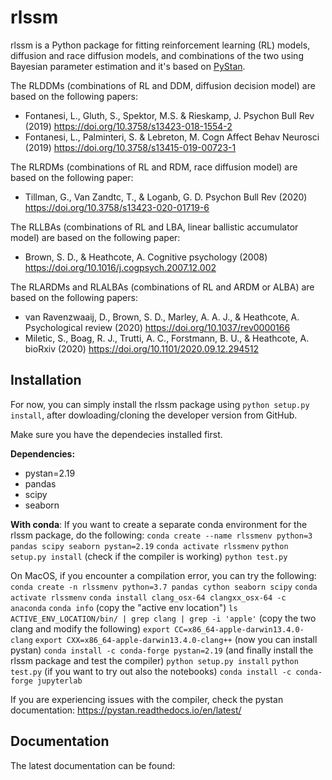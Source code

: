 # rlssm

rlssm is a Python package for fitting reinforcement learning (RL) models, diffusion and race diffusion models, and combinations of the two using Bayesian parameter estimation and it's based on [PyStan](https://pystan.readthedocs.io/en/latest/index.html).

The RLDDMs (combinations of RL and DDM, diffusion decision model) are based on the following papers:
- Fontanesi, L., Gluth, S., Spektor, M.S. & Rieskamp, J. Psychon Bull Rev (2019) https://doi.org/10.3758/s13423-018-1554-2
- Fontanesi, L., Palminteri, S. & Lebreton, M. Cogn Affect Behav Neurosci (2019) https://doi.org/10.3758/s13415-019-00723-1

The RLRDMs (combinations of RL and RDM, race diffusion model) are based on the following paper:
- Tillman, G., Van Zandtc, T., & Loganb, G. D. Psychon Bull Rev (2020) https://doi.org/10.3758/s13423-020-01719-6

The RLLBAs (combinations of RL and LBA, linear ballistic accumulator model) are based on the following paper:
- Brown, S. D., & Heathcote, A. Cognitive psychology (2008) https://doi.org/10.1016/j.cogpsych.2007.12.002

The RLARDMs and RLALBAs (combinations of RL and ARDM or ALBA) are based on the following papers:
- van Ravenzwaaij, D., Brown, S. D., Marley, A. A. J., & Heathcote, A. Psychological review (2020) https://doi.org/10.1037/rev0000166
- Miletic, S., Boag, R. J., Trutti, A. C., Forstmann, B. U., & Heathcote, A. bioRxiv (2020) https://doi.org/10.1101/2020.09.12.294512

## Installation
For now, you can simply install the rlssm package using `python setup.py install`, after dowloading/cloning the developer version from GitHub.

Make sure you have the dependecies installed first.

**Dependencies:**
- pystan=2.19
- pandas
- scipy
- seaborn

**With conda**:
If you want to create a separate conda environment for the rlssm package, do the following:
`conda create --name rlssmenv python=3 pandas scipy seaborn pystan=2.19`
`conda activate rlssmenv`
`python setup.py install`
(check if the compiler is working)
`python test.py`

On MacOS, if you encounter a compilation error, you can try the following:
`conda create -n rlssmenv python=3.7 pandas cython seaborn scipy`
`conda activate rlssmenv`
`conda install clang_osx-64 clangxx_osx-64 -c anaconda`
`conda info`
(copy the "active env location")
`ls ACTIVE_ENV_LOCATION/bin/ | grep clang | grep -i 'apple'`
(copy the two clang and modify the following)
`export CC=x86_64-apple-darwin13.4.0-clang`
`export CXX=x86_64-apple-darwin13.4.0-clang++`
(now you can install pystan)
`conda install -c conda-forge pystan=2.19`
(and finally install the rlssm package and test the compiler)
`python setup.py install`
`python test.py`
(if you want to try out also the notebooks)
`conda install -c conda-forge jupyterlab`

If you are experiencing issues with the compiler, check the pystan documentation: https://pystan.readthedocs.io/en/latest/

## Documentation

The latest documentation can be found:
